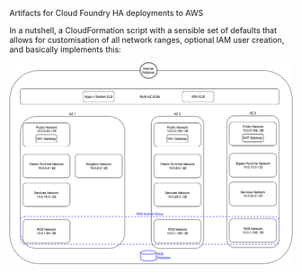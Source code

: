 Artifacts for Cloud Foundry HA deployments to AWS

In a nutshell, a CloudFormation script with a sensible set of defaults that allows for customisation of all network ranges, optional IAM user creation, and basically implements this:

![](cf_ha_diagram.png)
